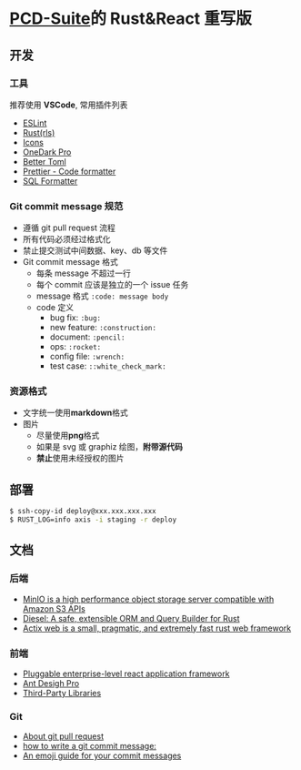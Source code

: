# [PCD-Suite](https://github.com/iapt-platform/PCD-Suite)的 Rust&React 重写版

## 开发

### 工具

推荐使用 **VSCode**, 常用插件列表

- [ESLint](https://github.com/Microsoft/vscode-eslint)
- [Rust(rls)](https://github.com/rust-lang/rls-vscode)
- [Icons](https://github.com/vscode-icons/vscode-icons)
- [OneDark Pro](https://github.com/Binaryify/OneDark-Pro)
- [Better Toml](https://github.com/bungcip/better-toml)
- [Prettier - Code formatter](https://github.com/prettier/prettier-vscode)
- [SQL Formatter](https://github.com/kufii/vscode-sql-formatter)

### Git commit message 规范

- 遵循 git pull request 流程
- 所有代码必须经过格式化
- 禁止提交测试中间数据、key、db 等文件
- Git commit message 格式
  - 每条 message 不超过一行
  - 每个 commit 应该是独立的一个 issue 任务
  - message 格式 `:code: message body`
  - code 定义
    - bug fix: `:bug:`
    - new feature: `:construction:`
    - document: `:pencil:`
    - ops: `:rocket:`
    - config file: `:wrench:`
    - test case: `::white_check_mark:`

### 资源格式

- 文字统一使用**markdown**格式
- 图片
  - 尽量使用**png**格式
  - 如果是 svg 或 graphiz 绘图，**附带源代码**
  - **禁止**使用未经授权的图片

## 部署

```bash
$ ssh-copy-id deploy@xxx.xxx.xxx.xxx
$ RUST_LOG=info axis -i staging -r deploy
```

## 文档

### 后端

- [MinIO is a high performance object storage server compatible with Amazon S3 APIs](https://github.com/minio/minio)
- [Diesel: A safe, extensible ORM and Query Builder for Rust](https://github.com/diesel-rs/diesel)
- [Actix web is a small, pragmatic, and extremely fast rust web framework](https://github.com/actix/actix-web)

### 前端

- [Pluggable enterprise-level react application framework](https://umijs.org/)
- [Ant Desigh Pro](https://pro.ant.design/docs/getting-started)
- [Third-Party Libraries](https://ant.design/docs/react/recommendation)

### Git

- [About git pull request](https://help.github.com/en/github/collaborating-with-issues-and-pull-requests/about-pull-requests)
- [how to write a git commit message:](https://chris.beams.io/posts/git-commit/)
- [An emoji guide for your commit messages](https://gitmoji.carloscuesta.me/)
